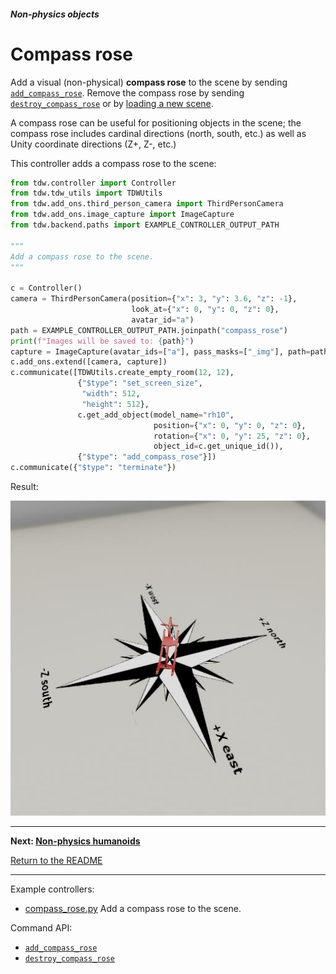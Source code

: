 ##### Non-physics objects

# Compass rose

Add a visual (non-physical) **compass rose** to the scene by sending [`add_compass_rose`](../../api/command_api.md#add_compass_rose). Remove the compass rose by sending [`destroy_compass_rose`](../../api/command_api.md#destroy_compass_rose) or by [loading a new scene](../objects_and_scenes/reset_scene.md).

A compass rose can be useful for positioning objects in the scene; the compass rose includes cardinal directions (north, south, etc.) as well as Unity coordinate directions (Z+, Z-, etc.)

This controller adds a compass rose to the scene:

```python
from tdw.controller import Controller
from tdw.tdw_utils import TDWUtils
from tdw.add_ons.third_person_camera import ThirdPersonCamera
from tdw.add_ons.image_capture import ImageCapture
from tdw.backend.paths import EXAMPLE_CONTROLLER_OUTPUT_PATH

"""
Add a compass rose to the scene.
"""

c = Controller()
camera = ThirdPersonCamera(position={"x": 3, "y": 3.6, "z": -1},
                           look_at={"x": 0, "y": 0, "z": 0},
                           avatar_id="a")
path = EXAMPLE_CONTROLLER_OUTPUT_PATH.joinpath("compass_rose")
print(f"Images will be saved to: {path}")
capture = ImageCapture(avatar_ids=["a"], pass_masks=["_img"], path=path)
c.add_ons.extend([camera, capture])
c.communicate([TDWUtils.create_empty_room(12, 12),
               {"$type": "set_screen_size",
                "width": 512,
                "height": 512},
               c.get_add_object(model_name="rh10",
                                position={"x": 0, "y": 0, "z": 0},
                                rotation={"x": 0, "y": 25, "z": 0},
                                object_id=c.get_unique_id()),
               {"$type": "add_compass_rose"}])
c.communicate({"$type": "terminate"})
```

Result:

![](images/compass_rose.jpg)

***

**Next: [Non-physics humanoids](humanoids.md)**

[Return to the README](../../../README.md)

***

Example controllers:

- [compass_rose.py](https://github.com/threedworld-mit/tdw/blob/master/Python/example_controllers/non_physics/compass_rose.py)  Add a compass rose to the scene.

Command API:

- [`add_compass_rose`](../../api/command_api.md#add_compass_rose)
- [`destroy_compass_rose`](../../api/command_api.md#destroy_compass_rose)
